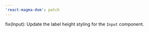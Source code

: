 ```yaml
---
'react-magma-dom': patch
---
```


fix(Input): Update the label height styling for the `Input` component.
